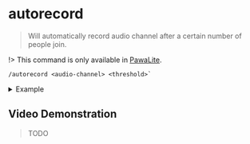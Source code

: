 # autorecord
> Will automatically record audio channel after a certain number of people join.

!> This command is only available in [PawaLite](pawalite.md).

```
/autorecord <audio-channel> <threshold>`
```
<details>
  <summary>Example</summary>

  ```
  !autorecord bot-testing 10
  ```
</details>

## Video Demonstration

> TODO

